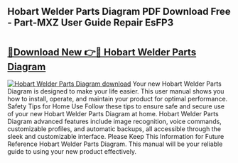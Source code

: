 ## Hobart Welder Parts Diagram PDF Download Free - Part-MXZ User Guide Repair EsFP3

# <h2><a href="http://dfpu6r.blite.top/?on=Hobart+Welder+Parts+Diagram">🔗Download New 👉🔴 Hobart Welder Parts Diagram</a></h2>

[![Hobart Welder Parts Diagram download](https://i.imgur.com/lujVjoI.png)](http://dfpu6r.blite.top/?on=Hobart+Welder+Parts+Diagram)
Your new Hobart Welder Parts Diagram is designed to make your life easier. This user manual shows you how to install, operate, and maintain your product for optimal performance. Safety Tips for Home Use Follow these tips to ensure safe and secure use of your new Hobart Welder Parts Diagram at home. Hobart Welder Parts Diagram advanced features include image recognition, voice commands, customizable profiles, and automatic backups, all accessible through the sleek and customizable interface. Please Keep This Information for Future Reference Hobart Welder Parts Diagram. This manual will be your reliable guide to using your new product effectively.
